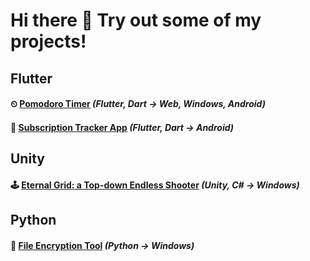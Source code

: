# Hi there 👋 Try out some of my projects!

## Flutter
#### ⏲ [Pomodoro Timer](https://desolaterobot.github.io/pomodoro/#/) *(Flutter, Dart -> Web, Windows, Android)*
#### 💸 [Subscription Tracker App](https://play.google.com/store/apps/details?id=com.desolate.substracker) *(Flutter, Dart -> Android)*

## Unity
#### 🕹 [Eternal Grid: a Top-down Endless Shooter](http://desolaterobot.itch.io/eternal-grid) *(Unity, C# -> Windows)*

## Python
#### 🔐 [File Encryption Tool](https://github.com/desolaterobot/encr) *(Python -> Windows)*
